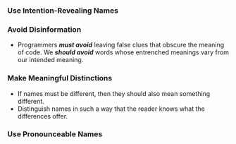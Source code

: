### Use Intention-Revealing Names
### Avoid Disinformation
- Programmers _**must avoid**_ leaving false clues that obscure the meaning of code. We _**should avoid**_ words whose entrenched meanings vary from our intended meaning.
### Make Meaningful Distinctions
- If names must be different, then they should also mean something different.
- Distinguish names in such a way that the reader knows what the differences offer.
### Use Pronounceable Names
<!--stackedit_data:
eyJoaXN0b3J5IjpbMTA3NDIyMjMwN119
-->